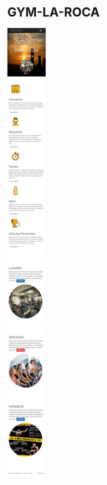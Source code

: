 # GYM-LA-ROCA
![imagen](https://github.com/Diazhttps/GYM-LA-ROCA/blob/f9de0b07826944dc20d9a5c459fb40a9e002a522/_F__Pagina5TaUndiad_index.html.png)
